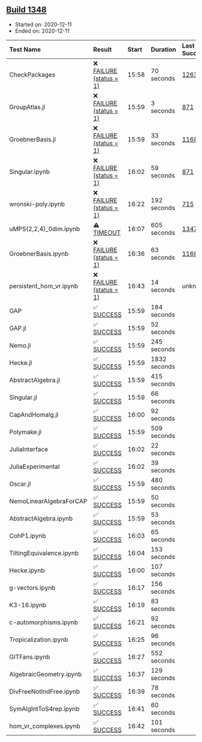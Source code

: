 ## [Build 1348](https://oscarci.mathematik.uni-kl.de/job/oscar-stable/1348/)

* Started on: 2020-12-11
* Ended on: 2020-12-11

| Test Name    | Result | Start | Duration | Last Success | First Failure |
|:-------------|:-------|:------|:---------|:-------------|:--------------|
| CheckPackages | ❌ [FAILURE (status = 1)](https://oscarci.mathematik.uni-kl.de/job/oscar-stable/1348/artifact/logs/build-1348/CheckPackages.log) | 15:58 | 70 seconds | [1263](https://oscarci.mathematik.uni-kl.de/job/oscar-stable/1263/) | [1264](https://oscarci.mathematik.uni-kl.de/job/oscar-stable/1264/) |
| GroupAtlas.jl | ❌ [FAILURE (status = 1)](https://oscarci.mathematik.uni-kl.de/job/oscar-stable/1348/artifact/logs/build-1348/GroupAtlas.jl.log) | 15:59 | 3 seconds | [871](https://oscarci.mathematik.uni-kl.de/job/oscar-stable/871/) | [872](https://oscarci.mathematik.uni-kl.de/job/oscar-stable/872/) |
| GroebnerBasis.jl | ❌ [FAILURE (status = 1)](https://oscarci.mathematik.uni-kl.de/job/oscar-stable/1348/artifact/logs/build-1348/GroebnerBasis.jl.log) | 15:59 | 33 seconds | [1168](https://oscarci.mathematik.uni-kl.de/job/oscar-stable/1168/) | [1169](https://oscarci.mathematik.uni-kl.de/job/oscar-stable/1169/) |
| Singular.ipynb | ❌ [FAILURE (status = 1)](https://oscarci.mathematik.uni-kl.de/job/oscar-stable/1348/artifact/logs/build-1348/Singular.ipynb.log) | 16:02 | 59 seconds | [871](https://oscarci.mathematik.uni-kl.de/job/oscar-stable/871/) | [872](https://oscarci.mathematik.uni-kl.de/job/oscar-stable/872/) |
| wronski-poly.ipynb | ❌ [FAILURE (status = 1)](https://oscarci.mathematik.uni-kl.de/job/oscar-stable/1348/artifact/logs/build-1348/wronski-poly.ipynb.log) | 16:22 | 192 seconds | [715](https://oscarci.mathematik.uni-kl.de/job/oscar-stable/715/) | [716](https://oscarci.mathematik.uni-kl.de/job/oscar-stable/716/) |
| uMPS(2,2,4)_0dim.ipynb | ⚠ [TIMEOUT](https://oscarci.mathematik.uni-kl.de/job/oscar-stable/1348/artifact/logs/build-1348/uMPS-2-2-4-_0dim.ipynb.log) | 16:07 | 605 seconds | [1347](https://oscarci.mathematik.uni-kl.de/job/oscar-stable/1347/) | [1348](https://oscarci.mathematik.uni-kl.de/job/oscar-stable/1348/) |
| GroebnerBasis.ipynb | ❌ [FAILURE (status = 1)](https://oscarci.mathematik.uni-kl.de/job/oscar-stable/1348/artifact/logs/build-1348/GroebnerBasis.ipynb.log) | 16:36 | 63 seconds | [1168](https://oscarci.mathematik.uni-kl.de/job/oscar-stable/1168/) | [1169](https://oscarci.mathematik.uni-kl.de/job/oscar-stable/1169/) |
| persistent_hom_vr.ipynb | ❌ [FAILURE (status = 1)](https://oscarci.mathematik.uni-kl.de/job/oscar-stable/1348/artifact/logs/build-1348/persistent_hom_vr.ipynb.log) | 16:43 | 14 seconds | unknown | unknown |
| GAP | ✅ [SUCCESS](https://oscarci.mathematik.uni-kl.de/job/oscar-stable/1348/artifact/logs/build-1348/GAP.log) | 15:59 | 184 seconds |  |  |
| GAP.jl | ✅ [SUCCESS](https://oscarci.mathematik.uni-kl.de/job/oscar-stable/1348/artifact/logs/build-1348/GAP.jl.log) | 15:59 | 52 seconds |  |  |
| Nemo.jl | ✅ [SUCCESS](https://oscarci.mathematik.uni-kl.de/job/oscar-stable/1348/artifact/logs/build-1348/Nemo.jl.log) | 15:59 | 245 seconds |  |  |
| Hecke.jl | ✅ [SUCCESS](https://oscarci.mathematik.uni-kl.de/job/oscar-stable/1348/artifact/logs/build-1348/Hecke.jl.log) | 15:59 | 1832 seconds |  |  |
| AbstractAlgebra.jl | ✅ [SUCCESS](https://oscarci.mathematik.uni-kl.de/job/oscar-stable/1348/artifact/logs/build-1348/AbstractAlgebra.jl.log) | 15:59 | 415 seconds |  |  |
| Singular.jl | ✅ [SUCCESS](https://oscarci.mathematik.uni-kl.de/job/oscar-stable/1348/artifact/logs/build-1348/Singular.jl.log) | 15:59 | 66 seconds |  |  |
| CapAndHomalg.jl | ✅ [SUCCESS](https://oscarci.mathematik.uni-kl.de/job/oscar-stable/1348/artifact/logs/build-1348/CapAndHomalg.jl.log) | 16:00 | 92 seconds |  |  |
| Polymake.jl | ✅ [SUCCESS](https://oscarci.mathematik.uni-kl.de/job/oscar-stable/1348/artifact/logs/build-1348/Polymake.jl.log) | 15:59 | 509 seconds |  |  |
| JuliaInterface | ✅ [SUCCESS](https://oscarci.mathematik.uni-kl.de/job/oscar-stable/1348/artifact/logs/build-1348/JuliaInterface.log) | 16:02 | 22 seconds |  |  |
| JuliaExperimental | ✅ [SUCCESS](https://oscarci.mathematik.uni-kl.de/job/oscar-stable/1348/artifact/logs/build-1348/JuliaExperimental.log) | 16:02 | 39 seconds |  |  |
| Oscar.jl | ✅ [SUCCESS](https://oscarci.mathematik.uni-kl.de/job/oscar-stable/1348/artifact/logs/build-1348/Oscar.jl.log) | 15:59 | 480 seconds |  |  |
| NemoLinearAlgebraForCAP | ✅ [SUCCESS](https://oscarci.mathematik.uni-kl.de/job/oscar-stable/1348/artifact/logs/build-1348/NemoLinearAlgebraForCAP.log) | 15:59 | 50 seconds |  |  |
| AbstractAlgebra.ipynb | ✅ [SUCCESS](https://oscarci.mathematik.uni-kl.de/job/oscar-stable/1348/artifact/logs/build-1348/AbstractAlgebra.ipynb.log) | 15:59 | 53 seconds |  |  |
| CohP1.ipynb | ✅ [SUCCESS](https://oscarci.mathematik.uni-kl.de/job/oscar-stable/1348/artifact/logs/build-1348/CohP1.ipynb.log) | 16:03 | 65 seconds |  |  |
| TiltingEquivalence.ipynb | ✅ [SUCCESS](https://oscarci.mathematik.uni-kl.de/job/oscar-stable/1348/artifact/logs/build-1348/TiltingEquivalence.ipynb.log) | 16:04 | 153 seconds |  |  |
| Hecke.ipynb | ✅ [SUCCESS](https://oscarci.mathematik.uni-kl.de/job/oscar-stable/1348/artifact/logs/build-1348/Hecke.ipynb.log) | 16:00 | 107 seconds |  |  |
| g-vectors.ipynb | ✅ [SUCCESS](https://oscarci.mathematik.uni-kl.de/job/oscar-stable/1348/artifact/logs/build-1348/g-vectors.ipynb.log) | 16:17 | 156 seconds |  |  |
| K3-16.ipynb | ✅ [SUCCESS](https://oscarci.mathematik.uni-kl.de/job/oscar-stable/1348/artifact/logs/build-1348/K3-16.ipynb.log) | 16:19 | 83 seconds |  |  |
| c-automorphisms.ipynb | ✅ [SUCCESS](https://oscarci.mathematik.uni-kl.de/job/oscar-stable/1348/artifact/logs/build-1348/c-automorphisms.ipynb.log) | 16:21 | 92 seconds |  |  |
| Tropicalization.ipynb | ✅ [SUCCESS](https://oscarci.mathematik.uni-kl.de/job/oscar-stable/1348/artifact/logs/build-1348/Tropicalization.ipynb.log) | 16:25 | 96 seconds |  |  |
| GITFans.ipynb | ✅ [SUCCESS](https://oscarci.mathematik.uni-kl.de/job/oscar-stable/1348/artifact/logs/build-1348/GITFans.ipynb.log) | 16:27 | 552 seconds |  |  |
| AlgebraicGeometry.ipynb | ✅ [SUCCESS](https://oscarci.mathematik.uni-kl.de/job/oscar-stable/1348/artifact/logs/build-1348/AlgebraicGeometry.ipynb.log) | 16:37 | 129 seconds |  |  |
| DivFreeNotIndFree.ipynb | ✅ [SUCCESS](https://oscarci.mathematik.uni-kl.de/job/oscar-stable/1348/artifact/logs/build-1348/DivFreeNotIndFree.ipynb.log) | 16:39 | 78 seconds |  |  |
| SymAlgIntToS4rep.ipynb | ✅ [SUCCESS](https://oscarci.mathematik.uni-kl.de/job/oscar-stable/1348/artifact/logs/build-1348/SymAlgIntToS4rep.ipynb.log) | 16:41 | 60 seconds |  |  |
| hom_vr_complexes.ipynb | ✅ [SUCCESS](https://oscarci.mathematik.uni-kl.de/job/oscar-stable/1348/artifact/logs/build-1348/hom_vr_complexes.ipynb.log) | 16:42 | 101 seconds |  |  |
